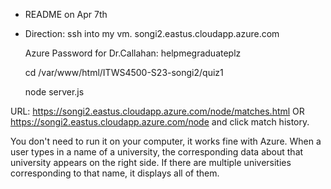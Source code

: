 * README on Apr 7th 
* Direction:
  ssh into my vm. songi2.eastus.cloudapp.azure.com
  
  Azure Password for Dr.Callahan: helpmegraduateplz
  
  cd /var/www/html/ITWS4500-S23-songi2/quiz1
  
  node server.js
 
URL:
https://songi2.eastus.cloudapp.azure.com/node/matches.html
OR
https://songi2.eastus.cloudapp.azure.com/node and click match history.

You don't need to run it on your computer, it works fine with Azure. 
When a user types in a name of a university, the corresponding data about that university appears on the right side.
If there are multiple universities corresponding to that name, it displays all of them. 
